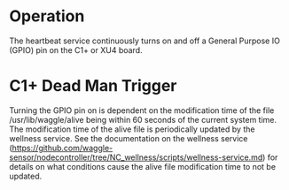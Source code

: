 # Operation

The heartbeat service continuously turns on and off a General Purpose IO (GPIO) pin on the C1+ or XU4 board.

# C1+ Dead Man Trigger

Turning the GPIO pin on is dependent on the modification time of the file
/usr/lib/waggle/alive being within 60 seconds of the current system time. The
modification time of the alive file is periodically updated by the wellness
service. See the documentation on the wellness service
(https://github.com/waggle-sensor/nodecontroller/tree/NC_wellness/scripts/wellness-service.md)
for details on what conditions cause the alive file modification time to not be updated.
